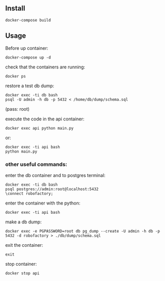 ## Install

	docker-compose build


## Usage
Before up container:

	docker-compose up -d

check that the containers are running:

    docker ps

restore a test db dump:

    docker exec -ti db bash
    psql -U admin -h db -p 5432 < /home/db/dump/schema.sql
(pass: root)

execute the code in the api container:

    docker exec api python main.py

or:

    docker exec -ti api bash
    python main.py

### other useful commands:

enter the db container and to postgres terminal:

    docker exec -ti db bash
    psql postgres://admin:root@localhost:5432
    \connect robofactory;

enter the container with the python:

    docker exec -ti api bash

make a db dump:

    docker exec -e PGPASSWORD=root db pg_dump --create -U admin -h db -p 5432 -d robofactory > ./db/dump/schema.sql

exit the container:
    
    exit

stop container:

    docker stop api
    